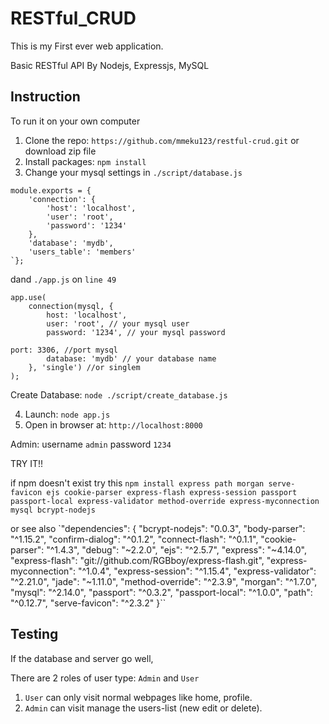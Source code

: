 
# RESTful_CRUD
This is my First ever web application.

Basic RESTful API 
By Nodejs, Expressjs, MySQL

## Instruction

To run it on your own computer

1. Clone the repo: `https://github.com/mmeku123/restful-crud.git` or download zip file
2. Install packages: `npm install `
3. Change your mysql settings in `./script/database.js`
```
module.exports = {
    'connection': {
        'host': 'localhost',
        'user': 'root',
        'password': '1234'
    },
    'database': 'mydb',
    'users_table': 'members'
`};
```
dand `./app.js` on `line 49`
```
app.use(
    connection(mysql, {
        host: 'localhost',
        user: 'root', // your mysql user
        password: '1234', // your mysql password

port: 3306, //port mysql
        database: 'mydb' // your database name
    }, 'single') //or singlem
);
```

Create Database: `node ./script/create_database.js`

4. Launch: `node app.js`
5. Open in browser at: `http://localhost:8000`

Admin: username `admin` password `1234`

TRY IT!!

if npm doesn't exist try this `npm install express path morgan serve-favicon ejs cookie-parser express-flash express-session passport passport-local express-validator method-override express-myconnection mysql bcrypt-nodejs`

or see also `"dependencies": {
        "bcrypt-nodejs": "0.0.3",
        "body-parser": "^1.15.2",
        "confirm-dialog": "^0.1.2",
        "connect-flash": "^0.1.1",
        "cookie-parser": "^1.4.3",
        "debug": "~2.2.0",
        "ejs": "^2.5.7",
        "express": "~4.14.0",
        "express-flash": "git://github.com/RGBboy/express-flash.git",
        "express-myconnection": "^1.0.4",
        "express-session": "^1.15.4",
        "express-validator": "^2.21.0",
        "jade": "~1.11.0",
        "method-override": "^2.3.9",
        "morgan": "^1.7.0",
        "mysql": "^2.14.0",
        "passport": "^0.3.2",
        "passport-local": "^1.0.0",
        "path": "^0.12.7",
        "serve-favicon": "^2.3.2"
        }``

## Testing

If the database and server go well, 

There are 2 roles of user type: `Admin` and `User`

1. `User` can only visit normal webpages like home, profile.
2. `Admin` can visit manage the users-list (new edit or delete).
